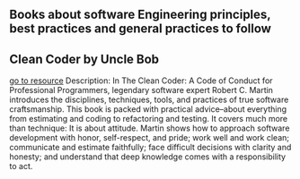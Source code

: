 ## Books about software Engineering principles, best practices and general practices to follow

## Clean Coder by Uncle Bob
[go to resource](https://www.amazon.com/Clean-Coder-Conduct-Professional-Programmers/dp/0137081073/ref=sr_1_1?dchild=1&keywords=clean+coder&qid=1617544227&sr=8-1)
	Description: In The Clean Coder: A Code of Conduct for Professional Programmers, legendary software expert Robert C. Martin introduces the disciplines, techniques, tools, and practices of true software craftsmanship. This book is packed with practical advice–about everything from estimating and coding to refactoring and testing. It covers much more than technique: It is about attitude. Martin shows how to approach software development with honor, self-respect, and pride; work well and work clean; communicate and estimate faithfully; face difficult decisions with clarity and honesty; and understand that deep knowledge comes with a responsibility to act.
